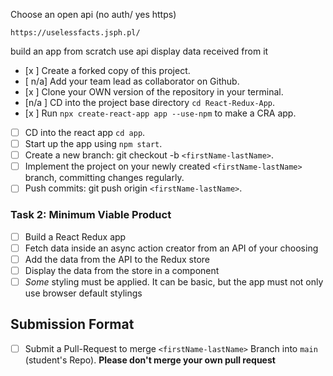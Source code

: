Choose an open api (no auth/ yes https)

`https://uselessfacts.jsph.pl/`

build an app from scratch
use api
display data received from it

- [x ] Create a forked copy of this project.
- [ n/a] Add your team lead as collaborator on Github.
- [x ] Clone your OWN version of the repository in your terminal.
- [n/a ] CD into the project base directory `cd React-Redux-App`.
- [x ] Run `npx create-react-app app --use-npm` to make a CRA app.
- [ ] CD into the react app `cd app`.
- [ ] Start up the app using `npm start`.
- [ ] Create a new branch: git checkout -b `<firstName-lastName>`.
- [ ] Implement the project on your newly created `<firstName-lastName>` branch, committing changes regularly.
- [ ] Push commits: git push origin `<firstName-lastName>`.

### Task 2: Minimum Viable Product

- [ ] Build a React Redux app
- [ ] Fetch data inside an async action creator from an API of your choosing
- [ ] Add the data from the API to the Redux store
- [ ] Display the data from the store in a component
- [ ] _Some_ styling must be applied. It can be basic, but the app must not only use browser default stylings

## Submission Format
* [ ] Submit a Pull-Request to merge `<firstName-lastName>` Branch into `main` (student's  Repo). **Please don't merge your own pull request**
